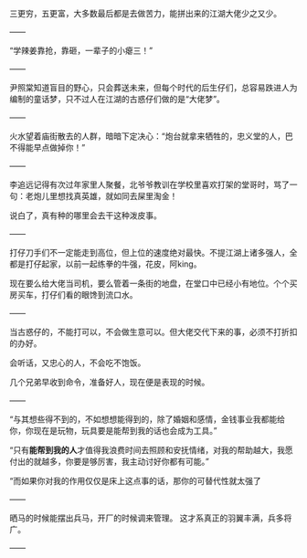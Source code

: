 三更穷，五更富，大多数最后都是去做苦力，能拼出来的江湖大佬少之又少。

——

“学辣姜靠抢，靠砸，一辈子的小瘪三！”

——

尹照棠知道盲目的野心，只会葬送未来，但每个时代的后生仔们，总容易跌进人为编制的童话梦，只不过人在江湖的古惑仔们做的是“大佬梦”。

——

火水望着庙街散去的人群，暗暗下定决心：“炮台就拿来牺牲的，忠义堂的人，巴不得能早点做掉你！”

——

李追远记得有次过年家里人聚餐，北爷爷教训在学校里喜欢打架的堂哥时，骂了一句：老炮儿里想找真英雄，就如同去屎里淘金！

说白了，真有种的哪里会去干这种泼皮事。

——

打仔刀手们不一定能走到高位，但上位的速度绝对最快。不提江湖上诸多强人，全都是打仔起家，以前一起练拳的牛强，花皮，阿king。

现在要么给大佬当司机，要么管着一条街的地盘，在堂口中已经小有地位。个个买房买车，打仔们看的眼馋到流口水。

——

当古惑仔的，不能打可以，不会做生意可以。但大佬交代下来的事，必须不打折扣的办好。

会听话，又忠心的人，不会吃不饱饭。

几个兄弟早收到命令，准备好人，现在便是表现的时候。

——

“与其想些得不到的，不如想想能得到的，除了婚姻和感情，金钱事业我都能给你，你现在是玩物，玩具要是能帮到我的话也会成为工具。”

“只有**能帮到我的人**才值得我浪费时间去照顾和安抚情绪，对我的帮助越大，我愿付出的就越多，你要是够厉害，我主动讨好你都有可能。”

“而如果你对我的作用仅仅是床上这点事的话，那你的可替代性就太强了

——

晒马的时候能摆出兵马，开厂的时候调来管理。
这才系真正的羽翼丰满，兵多将广。

——

